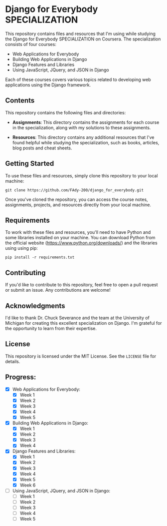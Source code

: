 # Django for Everybody SPECIALIZATION

This repository contains files and resources that I'm using while studying the Django for Everybody SPECIALIZATION on Coursera. The specialization consists of four courses:

- Web Applications for Everybody
- Building Web Applications in Django
- Django Features and Libraries
- Using JavaScript, JQuery, and JSON in Django

Each of these courses covers various topics related to developing web applications using the Django framework.

## Contents

This repository contains the following files and directories:

- **Assignments**: This directory contains the assignments for each course in the specialization, along with my solutions to these assignments.

- **Resources**: This directory contains any additional resources that I've found helpful while studying the specialization, such as books, articles, blog posts and cheat sheets.

## Getting Started

To use these files and resources, simply clone this repository to your local machine:

```git clone https://github.com/FAdy-200/django_for_everybody.git```

Once you've cloned the repository, you can access the course notes, assignments, projects, and resources directly from your local machine.

## Requirements

To work with these files and resources, you'll need to have Python and some libraries installed on your machine. You can download Python from the official website (https://www.python.org/downloads/) and the libraries using using pip:

```pip install -r requirements.txt```

## Contributing

If you'd like to contribute to this repository, feel free to open a pull request or submit an issue. Any contributions are welcome!

## Acknowledgments

I'd like to thank Dr. Chuck Severance and the team at the University of Michigan for creating this excellent specialization on Django. I'm grateful for the opportunity to learn from their expertise.

## License

This repository is licensed under the MIT License. See the `LICENSE` file for details.

## Progress:

- [x] Web Applications for Everybody:
    - [x] Week 1
    - [x] Week 2
    - [x] Week 3
    - [x] Week 4
    - [x] Week 5
- [x] Building Web Applications in Django:
    - [x] Week 1
    - [x] Week 2
    - [x] Week 3
    - [x] Week 4
- [x] Django Features and Libraries:
    - [x] Week 1
    - [x] Week 2
    - [x] Week 3
    - [x] Week 4
    - [x] Week 5
    - [x] Week 6
- [ ] Using JavaScript, JQuery, and JSON in Django:
    - [ ] Week 1
    - [ ] Week 2
    - [ ] Week 3
    - [ ] Week 4
    - [ ] Week 5